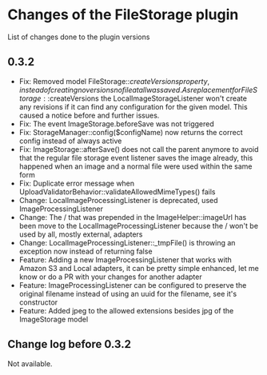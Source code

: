 # Changes of the FileStorage plugin

List of changes done to the plugin versions

## 0.3.2

* Fix: Removed model FileStorage::$createVersions property, instead of creating no versions no file at all was saved. As replacement for FileStorage::$createVersions the LocalImageStorageListener won't create any revisions if it can find any configuration for the given model. This caused a notice before and further issues.
* Fix: The event ImageStorage.beforeSave was not triggered
* Fix: StorageManager::config($configName) now returns the correct config instead of always active
* Fix: ImageStorage::afterSave() does not call the parent anymore to avoid that the regular file storage event listener saves the image already, this happened when an image and a normal file were used within the same form
* Fix: Duplicate error message when UploadValidatorBehavior::validateAllowedMimeTypes() fails
* Change: LocalImageProcessingListener is deprecated, used ImageProcessingListener
* Change: The / that was prepended in the ImageHelper::imageUrl has been move to the LocalImageProcessingListener because the / won't be used by all, mostly external, adapters
* Change: LocalImageProcessingListener::_tmpFile() is throwing an exception now instead of returning false
* Feature: Adding a new ImageProcessingListener that works with Amazon S3 and Local adapters, it can be pretty simple enhanced, let me know or do a PR with your changes for another adapter
* Feature: ImageProcessingListener can be configured to preserve the original filename instead of using an uuid for the filename, see it's constructor
* Feature: Added jpeg to the allowed extensions besides jpg of the ImageStorage model 


## Change log before 0.3.2

Not available.
